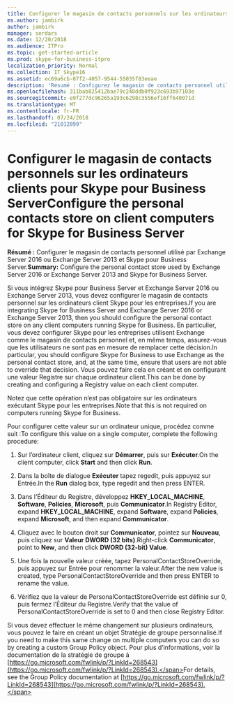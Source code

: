 ```yaml
---
title: Configurer le magasin de contacts personnels sur les ordinateurs clients pour Skype pour Business Server
ms.author: jambirk
author: jambirk
manager: serdars
ms.date: 12/20/2018
ms.audience: ITPro
ms.topic: get-started-article
ms.prod: skype-for-business-itpro
localization_priority: Normal
ms.collection: IT_Skype16
ms.assetid: ec69a6cb-07f2-4057-9544-55035f83eeae
description: 'Résumé : Configurez le magasin de contacts personnel utilisé par Exchange Server 2016 ou Exchange Server 2013 et Skype pour Business Server.'
ms.openlocfilehash: 311bab825412bae79c240ddb0f923c693b97103e
ms.sourcegitcommit: e9f277dc96265a193c6298c3556ef16ff640071d
ms.translationtype: MT
ms.contentlocale: fr-FR
ms.lasthandoff: 07/24/2018
ms.locfileid: "21012899"
---
```

# <a name="configure-the-personal-contacts-store-on-client-computers-for-skype-for-business-server"></a><span data-ttu-id="076ee-103">Configurer le magasin de contacts personnels sur les ordinateurs clients pour Skype pour Business Server</span><span class="sxs-lookup"><span data-stu-id="076ee-103">Configure the personal contacts store on client computers for Skype for Business Server</span></span>
 
<span data-ttu-id="076ee-104">**Résumé :** Configurer le magasin de contacts personnel utilisé par Exchange Server 2016 ou Exchange Server 2013 et Skype pour Business Server.</span><span class="sxs-lookup"><span data-stu-id="076ee-104">**Summary:** Configure the personal contact store used by Exchange Server 2016 or Exchange Server 2013 and Skype for Business Server.</span></span>
  
<span data-ttu-id="076ee-105">Si vous intégrez Skype pour Business Server et Exchange Server 2016 ou Exchange Server 2013, vous devez configurer le magasin de contacts personnel sur les ordinateurs client Skype pour les entreprises.</span><span class="sxs-lookup"><span data-stu-id="076ee-105">If you are integrating Skype for Business Server and Exchange Server 2016 or Exchange Server 2013, then you should configure the personal contact store on any client computers running Skype for Business.</span></span> <span data-ttu-id="076ee-106">En particulier, vous devez configurer Skype pour les entreprises utilisent Exchange comme le magasin de contacts personnel et, en même temps, assurez-vous que les utilisateurs ne sont pas en mesure de remplacer cette décision.</span><span class="sxs-lookup"><span data-stu-id="076ee-106">In particular, you should configure Skype for Business to use Exchange as the personal contact store, and, at the same time, ensure that users are not able to override that decision.</span></span> <span data-ttu-id="076ee-107">Vous pouvez faire cela en créant et en configurant une valeur Registre sur chaque ordinateur client.</span><span class="sxs-lookup"><span data-stu-id="076ee-107">This can be done by creating and configuring a Registry value on each client computer.</span></span>
  
<span data-ttu-id="076ee-108">Notez que cette opération n’est pas obligatoire sur les ordinateurs exécutant Skype pour les entreprises.</span><span class="sxs-lookup"><span data-stu-id="076ee-108">Note that this is not required on computers running Skype for Business.</span></span>
  
<span data-ttu-id="076ee-109">Pour configurer cette valeur sur un ordinateur unique, procédez comme suit :</span><span class="sxs-lookup"><span data-stu-id="076ee-109">To configure this value on a single computer, complete the following procedure:</span></span>
  
1. <span data-ttu-id="076ee-110">Sur l’ordinateur client, cliquez sur **Démarrer**, puis sur **Exécuter**.</span><span class="sxs-lookup"><span data-stu-id="076ee-110">On the client computer, click **Start** and then click **Run**.</span></span>
    
2. <span data-ttu-id="076ee-111">Dans la boîte de dialogue **Exécuter** tapez regedit, puis appuyez sur Entrée.</span><span class="sxs-lookup"><span data-stu-id="076ee-111">In the **Run** dialog box, type regedit and then press ENTER.</span></span>
    
3. <span data-ttu-id="076ee-112">Dans l’Éditeur du Registre, développez **HKEY_LOCAL_MACHINE**, **Software**, **Policies**, **Microsoft**, puis **Communicator**.</span><span class="sxs-lookup"><span data-stu-id="076ee-112">In Registry Editor, expand **HKEY_LOCAL_MACHINE**, expand **Software**, expand **Policies**, expand **Microsoft**, and then expand **Communicator**.</span></span>
    
4. <span data-ttu-id="076ee-113">Cliquez avec le bouton droit sur **Communicator**, pointez sur **Nouveau**, puis cliquez sur **Valeur DWORD (32 bits)**.</span><span class="sxs-lookup"><span data-stu-id="076ee-113">Right-click **Communicator**, point to **New**, and then click **DWORD (32-bit) Value**.</span></span>
    
5. <span data-ttu-id="076ee-114">Une fois la nouvelle valeur créée, tapez PersonalContactStoreOverride, puis appuyez sur Entrée pour renommer la valeur.</span><span class="sxs-lookup"><span data-stu-id="076ee-114">After the new value is created, type PersonalContactStoreOverride and then press ENTER to rename the value.</span></span>
    
6. <span data-ttu-id="076ee-115">Vérifiez que la valeur de PersonalContactStoreOverride est définie sur 0, puis fermez l’Éditeur du Registre.</span><span class="sxs-lookup"><span data-stu-id="076ee-115">Verify that the value of PersonalContactStoreOverride is set to 0 and then close Registry Editor.</span></span>
    
<span data-ttu-id="076ee-116">Si vous devez effectuer le même changement sur plusieurs ordinateurs, vous pouvez le faire en créant un objet Stratégie de groupe personnalisé.</span><span class="sxs-lookup"><span data-stu-id="076ee-116">If you need to make this same change on multiple computers you can do so by creating a custom Group Policy object.</span></span> <span data-ttu-id="076ee-117">Pour plus d’informations, voir la documentation de la stratégie de groupe à [https://go.microsoft.com/fwlink/p/?LinkId=268543](https://go.microsoft.com/fwlink/p/?LinkId=268543).</span><span class="sxs-lookup"><span data-stu-id="076ee-117">For details, see the Group Policy documentation at [https://go.microsoft.com/fwlink/p/?LinkId=268543](https://go.microsoft.com/fwlink/p/?LinkId=268543).</span></span>
  

